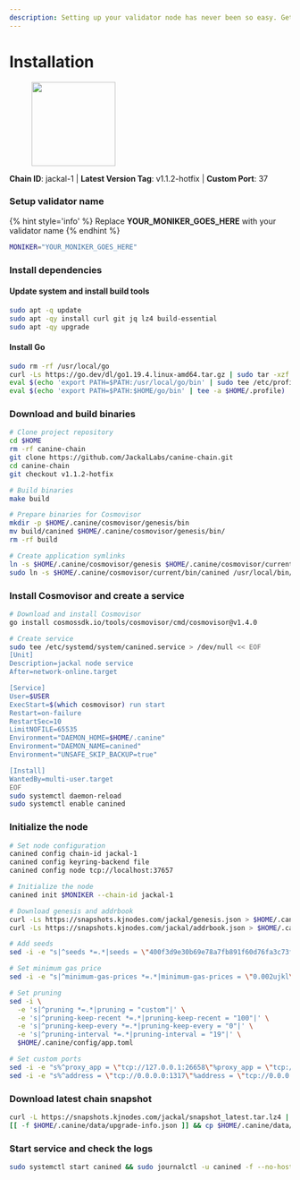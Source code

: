 ```yaml
---
description: Setting up your validator node has never been so easy. Get your validator running in minutes by following step by step instructions.
---
```


# Installation

<figure><img src="https://raw.githubusercontent.com/kj89/testnet_manuals/main/pingpub/logos/jackal.png" width="150" alt=""><figcaption></figcaption></figure>

**Chain ID**: jackal-1 | **Latest Version Tag**: v1.1.2-hotfix | **Custom Port**: 37

### Setup validator name

{% hint style='info' %}
Replace **YOUR_MONIKER_GOES_HERE** with your validator name
{% endhint %}

```bash
MONIKER="YOUR_MONIKER_GOES_HERE"
```

### Install dependencies

#### Update system and install build tools

```bash
sudo apt -q update
sudo apt -qy install curl git jq lz4 build-essential
sudo apt -qy upgrade
```

#### Install Go

```bash
sudo rm -rf /usr/local/go
curl -Ls https://go.dev/dl/go1.19.4.linux-amd64.tar.gz | sudo tar -xzf - -C /usr/local
eval $(echo 'export PATH=$PATH:/usr/local/go/bin' | sudo tee /etc/profile.d/golang.sh)
eval $(echo 'export PATH=$PATH:$HOME/go/bin' | tee -a $HOME/.profile)
```

### Download and build binaries

```bash
# Clone project repository
cd $HOME
rm -rf canine-chain
git clone https://github.com/JackalLabs/canine-chain.git
cd canine-chain
git checkout v1.1.2-hotfix

# Build binaries
make build

# Prepare binaries for Cosmovisor
mkdir -p $HOME/.canine/cosmovisor/genesis/bin
mv build/canined $HOME/.canine/cosmovisor/genesis/bin/
rm -rf build

# Create application symlinks
ln -s $HOME/.canine/cosmovisor/genesis $HOME/.canine/cosmovisor/current
sudo ln -s $HOME/.canine/cosmovisor/current/bin/canined /usr/local/bin/canined
```

### Install Cosmovisor and create a service

```bash
# Download and install Cosmovisor
go install cosmossdk.io/tools/cosmovisor/cmd/cosmovisor@v1.4.0

# Create service
sudo tee /etc/systemd/system/canined.service > /dev/null << EOF
[Unit]
Description=jackal node service
After=network-online.target

[Service]
User=$USER
ExecStart=$(which cosmovisor) run start
Restart=on-failure
RestartSec=10
LimitNOFILE=65535
Environment="DAEMON_HOME=$HOME/.canine"
Environment="DAEMON_NAME=canined"
Environment="UNSAFE_SKIP_BACKUP=true"

[Install]
WantedBy=multi-user.target
EOF
sudo systemctl daemon-reload
sudo systemctl enable canined
```

### Initialize the node

```bash
# Set node configuration
canined config chain-id jackal-1
canined config keyring-backend file
canined config node tcp://localhost:37657

# Initialize the node
canined init $MONIKER --chain-id jackal-1

# Download genesis and addrbook
curl -Ls https://snapshots.kjnodes.com/jackal/genesis.json > $HOME/.canine/config/genesis.json
curl -Ls https://snapshots.kjnodes.com/jackal/addrbook.json > $HOME/.canine/config/addrbook.json

# Add seeds
sed -i -e "s|^seeds *=.*|seeds = \"400f3d9e30b69e78a7fb891f60d76fa3c73f0ecc@jackal.rpc.kjnodes.com:37659\"|" $HOME/.canine/config/config.toml

# Set minimum gas price
sed -i -e "s|^minimum-gas-prices *=.*|minimum-gas-prices = \"0.002ujkl\"|" $HOME/.canine/config/app.toml

# Set pruning
sed -i \
  -e 's|^pruning *=.*|pruning = "custom"|' \
  -e 's|^pruning-keep-recent *=.*|pruning-keep-recent = "100"|' \
  -e 's|^pruning-keep-every *=.*|pruning-keep-every = "0"|' \
  -e 's|^pruning-interval *=.*|pruning-interval = "19"|' \
  $HOME/.canine/config/app.toml

# Set custom ports
sed -i -e "s%^proxy_app = \"tcp://127.0.0.1:26658\"%proxy_app = \"tcp://127.0.0.1:37658\"%; s%^laddr = \"tcp://127.0.0.1:26657\"%laddr = \"tcp://127.0.0.1:37657\"%; s%^pprof_laddr = \"localhost:6060\"%pprof_laddr = \"localhost:37060\"%; s%^laddr = \"tcp://0.0.0.0:26656\"%laddr = \"tcp://0.0.0.0:37656\"%; s%^prometheus_listen_addr = \":26660\"%prometheus_listen_addr = \":37660\"%" $HOME/.canine/config/config.toml
sed -i -e "s%^address = \"tcp://0.0.0.0:1317\"%address = \"tcp://0.0.0.0:37317\"%; s%^address = \":8080\"%address = \":37080\"%; s%^address = \"0.0.0.0:9090\"%address = \"0.0.0.0:37090\"%; s%^address = \"0.0.0.0:9091\"%address = \"0.0.0.0:37091\"%; s%^address = \"0.0.0.0:8545\"%address = \"0.0.0.0:37545\"%; s%^ws-address = \"0.0.0.0:8546\"%ws-address = \"0.0.0.0:37546\"%" $HOME/.canine/config/app.toml
```

### Download latest chain snapshot

```bash
curl -L https://snapshots.kjnodes.com/jackal/snapshot_latest.tar.lz4 | tar -Ilz4 -xf - -C $HOME/.canine
[[ -f $HOME/.canine/data/upgrade-info.json ]] && cp $HOME/.canine/data/upgrade-info.json $HOME/.canine/cosmovisor/genesis/upgrade-info.json
```

### Start service and check the logs

```bash
sudo systemctl start canined && sudo journalctl -u canined -f --no-hostname -o cat
```
